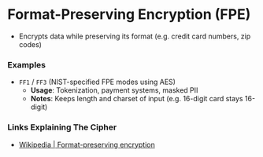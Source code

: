 # Format-Preserving Encryption (FPE)
- Encrypts data while preserving its format (e.g. credit card numbers, zip codes)

### Examples
- `FF1` / `FF3` (NIST-specified FPE modes using AES)
    - **Usage**: Tokenization, payment systems, masked PII
    - **Notes**: Keeps length and charset of input (e.g. 16-digit card stays 16-digit)

### Links Explaining The Cipher
- [Wikipedia | Format-preserving encryption](https://en.wikipedia.org/wiki/Format-preserving_encryption)